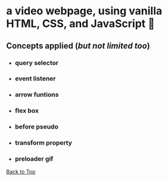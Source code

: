 <a name="custom_anchor_name"></a>
# a video webpage, using vanilla HTML, CSS, and JavaScript :ocean:
## Concepts applied (*but not limited too*)

- ### query selector
- ### event listener
- ### arrow funtions
- ### flex box
- ### before pseudo 
- ### transform property
- ### preloader gif

[Back to Top](#custom_anchor_name)
